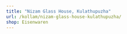 ```yaml
---
title: "Nizam Glass House, Kulathupuzha"
url: /kollam/nizam-glass-house-kulathupuzha/
shop: Eisenwaren
---
```

